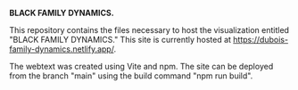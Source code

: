 **BLACK FAMILY DYNAMICS.** <br>

This repository contains the files necessary to host the visualization entitled "BLACK FAMILY DYNAMICS." This site is currently hosted at https://dubois-family-dynamics.netlify.app/.

The webtext was created using Vite and npm. The site can be deployed from the branch "main" using the build command "npm run build".
